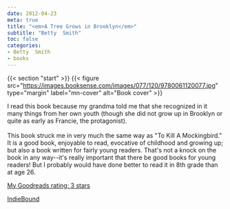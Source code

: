 ```yaml
---
date: 2012-04-23
meta: true
title: "<em>A Tree Grows in Brooklyn</em>"
subtitle: "Betty  Smith"
toc: false
categories:
- Betty  Smith
- books
---
```


{{< section "start" >}}
{{< figure src="https://images.booksense.com/images/077/120/9780061120077.jpg" type="margin" label="mn-cover" alt="Book cover" >}}

I read this book because my grandma told me that she recognized in it many things from her own youth (though she did not grow up in Brooklyn or quite as early as Francie, the protagonist).<br /><br />This book struck me in very much the same way as "To Kill A Mockingbird." It is a good book, enjoyable to read, evocative of childhood and growing up; but also a book written for fairly young readers. That's not a knock on the book in any way--it's really important that there be good books for young readers! But I probably would have done better to read it in 8th grade than at age 26.

[My Goodreads rating: 3 stars](https://www.goodreads.com/review/show/311022808)  

[IndieBound](https://www.indiebound.org/book/9780061120077)
